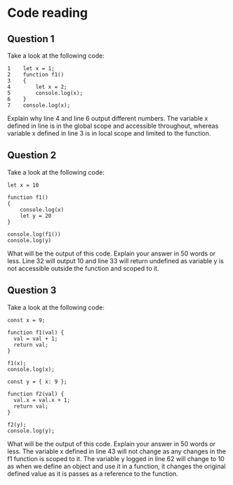 # Code reading

## Question 1

Take a look at the following code:

```
1    let x = 1;
2    function f1()
3    {
4        let x = 2;
5        console.log(x);
6    }
7    console.log(x);
```

Explain why line 4 and line 6 output different numbers.
The variable x defined in line is in the global scope and accessible throughout, whereas variable x defined in line 3 is in local scope and limited to the function.

## Question 2

Take a look at the following code:

```
let x = 10

function f1()
{
    console.log(x)
    let y = 20
}

console.log(f1())
console.log(y)
```

What will be the output of this code. Explain your answer in 50 words or less.
Line 32 will output 10 and line 33 will return undefined as variable y is not accessible outside the function and scoped to it.

## Question 3

Take a look at the following code:

```
const x = 9;

function f1(val) {
  val = val + 1;
  return val;
}

f1(x);
console.log(x);

const y = { x: 9 };

function f2(val) {
  val.x = val.x + 1;
  return val;
}

f2(y);
console.log(y);
```

What will be the output of this code. Explain your answer in 50 words or less.
The variable x defined in line 43 will not change as any changes in the f1 function is scoped to it.
The variable y logged in line 62 will change to 10 as when we define an object and use it in a function, it changes the original defined value as it is passes as a reference to the function.
